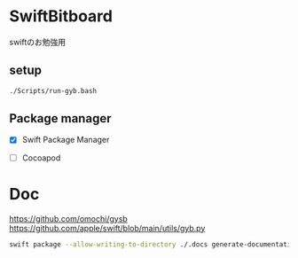 # SwiftBitboard
swiftのお勉強用

## setup
```bash
./Scripts/run-gyb.bash
```

## Package manager

- [x] Swift Package Manager
- [ ] Cocoapod


# Doc
https://github.com/omochi/gysb
https://github.com/apple/swift/blob/main/utils/gyb.py

```bash
swift package --allow-writing-to-directory ./.docs generate-documentation  --output-path ./.docs
```
